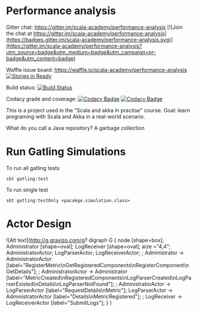 Performance analysis
====================

Gitter chat: https://gitter.im/scala-academy/performance-analysis
[![Join the chat at https://gitter.im/scala-academy/performance-analysis](https://badges.gitter.im/scala-academy/performance-analysis.svg)](https://gitter.im/scala-academy/performance-analysis?utm_source=badge&utm_medium=badge&utm_campaign=pr-badge&utm_content=badge)

Waffle issue board: https://waffle.io/scala-academy/performance-analysis
[![Stories in Ready](https://badge.waffle.io/scala-academy/performance-analysis.png?label=ready&title=Ready)](http://waffle.io/scala-academy/performance-analysis)

Build status:
[![Build Status](https://travis-ci.org/scala-academy/performance-analysis.svg?branch=develop)](https://travis-ci.org/scala-academy/performance-analysis)

Codacy grade and coverage:
[![Codacy Badge](https://api.codacy.com/project/badge/grade/99aa6d53ff6644899303a0ce71b733a2)](https://www.codacy.com/app/scala-academy/performance-analysis)
[![Codacy Badge](https://api.codacy.com/project/badge/coverage/99aa6d53ff6644899303a0ce71b733a2)](https://www.codacy.com/app/scala-academy/performance-analysis)

This is a project used in the "Scala and akka in practise" course.
Goal: learn programing with Scala and Akka in a real-world scenario.

What do you call a Java repository?
A garbage collection<Java>

Run Gatling Simulations
=======================

To run all gatling tests

`sbt gatling:test`

To run single test

`sbt gatling:testOnly <pacakge.simulation.class>`

Actor Design
============

![Alt text](http://g.gravizo.com/g?
  digraph G {
    node [shape=box];
    Administrator [shape=oval];
    LogReceiver [shape=oval];
    aize ="4,4";
    AdministratorActor;
    LogParserActor;
    LogReceiverActor;
    ;
    Administrator -> AdministratorActor [label="RegisterMetric\\nGetRegisteredComponents\\nRegisterComponent\\nGetDetails"];
    ;
    AdministratorActor -> Administrator [label="MetricCreated\\nRegisteredComponents\\nLogParserCreated\\nLogParserExisted\\nDetails\\nLogParserNotFound"];
    ;
    AdministratorActor -> LogParserActor [label="RequestDetails\\nMetric"];
    LogParserActor -> AdministratorActor [label="Details\\nMetricRegistered"];
    ;
    LogReceiver -> LogReceiverActor [label="SubmitLogs"];
  }
)
